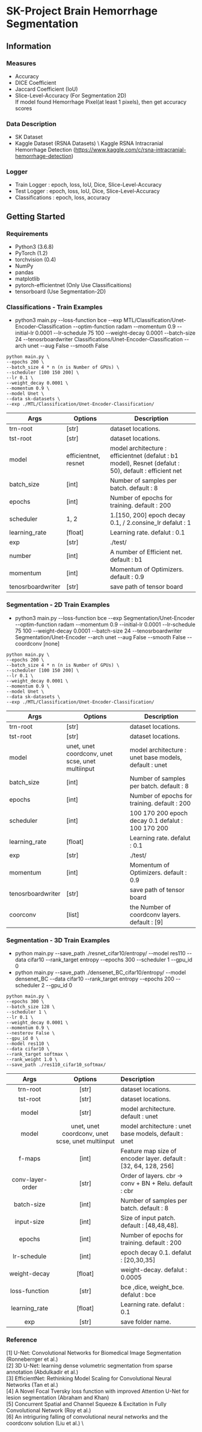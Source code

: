 # SK-Project Brain Hemorrhage Segmentation 


## Information
### Measures
- Accuracy
- DICE Coefficient
- Jaccard Coefficient (IoU)
- Slice-Level-Accuracy (For Segmentation 2D) \
  If model found Hemorrhage Pixel(at least 1 pixels), then get accuracy scores

### Data Description 
- SK Dataset
- Kaggle Dataset (RSNA Datasets) \ 
  Kaggle RSNA Intracranial Hemorrhage Detection (https://www.kaggle.com/c/rsna-intracranial-hemorrhage-detection) 

### Logger
- Train Logger       : epoch, loss, IoU, Dice, Slice-Level-Accuracy
- Test Logger        : epoch, loss, IoU, Dice, Slice-Level-Accuracy
- Classifications : epoch, loss, accuracy

## Getting Started
### Requirements
- Python3 (3.6.8)
- PyTorch (1.2)
- torchvision (0.4)
- NumPy
- pandas
- matplotlib
- pytorch-efficientnet (Only Use Classificaitions)
- tensorboard (Use Segmentation-2D)

### Classifications - Train Examples
* python3 main.py  --loss-function bce --exp MTL/Classification/Unet-Encoder-Classification --optim-function radam --momentum 0.9 --initial-lr 0.0001 --lr-schedule 75 100 --weight-decay 0.0001 --batch-size 24 --tenosrboardwriter Classifications/Unet-Encoder-Classification --arch unet --aug False --smooth False

```
python main.py \
--epochs 200 \
--batch_size 4 * n (n is Number of GPUs) \
--scheduler [100 150 200] \
--lr 0.1 \
--weight_decay 0.0001 \
--momentum 0.9 \
--model Unet \
--data sk-datasets \
--exp ./MTL/Classification/Unet-Encoder-Classification/
```
| Args 	| Options 	| Description 	|
|---------|--------|----------------------------------------------------|
| trn-root 	|  [str] 	| dataset locations. 	|
| tst-root | [str] | dataset locations. |
| model 	| efficientnet, resnet	| model architecture : efficientnet (defalut : b1 model), Resnet (defalut : 50), default : efficient net	|
| batch_size 	| [int] 	| Number of samples per batch. default : 8|
| epochs 	| [int] 	| Number of epochs for training. default : 200|
| scheduler 	| 1, 2	| 1.[150, 200] epoch decay 0.1, / 2.consine_lr 	defalut : 1|
| learning_rate 	| [float] 	| Learning rate. defalut : 0.1	|
| exp 	| [str] 	| ./test/	|
| number | [int] | A number of Efficient net. default : b1 |
| momentum | [int] | Momentum of Optimizers. default : 0.9 |
| tenosrboardwriter | [str] | save path of tensor board |

### Segmentation - 2D Train Examples
* python3 main.py  --loss-function bce --exp Segmentation/Unet-Encoder --optim-function radam --momentum 0.9 --initial-lr 0.0001 --lr-schedule 75 100 --weight-decay 0.0001 --batch-size 24 --tenosrboardwriter Segmentation/Unet-Encoder --arch unet --aug False --smooth False --coordconv [none] 

```
python main.py \
--epochs 200 \
--batch_size 4 * n (n is Number of GPUs) \
--scheduler [100 150 200] \
--lr 0.1 \
--weight_decay 0.0001 \
--momentum 0.9 \
--model Unet \
--data sk-datasets \
--exp ./MTL/Classification/Unet-Encoder-Classification/
```
| Args 	| Options 	| Description 	|
|---------|--------|----------------------------------------------------|
| trn-root 	|  [str] 	| dataset locations. 	|
| tst-root | [str] | dataset locations. |
| model 	| unet, unet coordconv, unet scse, unet multiinput	| model architecture : unet base models, default : unet	|
| batch_size 	| [int] 	| Number of samples per batch. default : 8|
| epochs 	| [int] 	| Number of epochs for training. default : 200|
| scheduler 	| [int]	| 100 170 200 epoch decay 0.1 	defalut : 100 170 200|
| learning_rate 	| [float] 	| Learning rate. defalut : 0.1	|
| exp 	| [str] 	| ./test/	|
| momentum | [int] | Momentum of Optimizers. default : 0.9 |
| tenosrboardwriter | [str] | save path of tensor board |
| coorconv | [list] | the Number of coordconv layers. default : [9] |

### Segmentation - 3D Train Examples
* python main.py --save_path ./resnet_cifar10/entropy/ --model res110 --data cifar10 --rank_target entropy --epochs 300 --scheduler 1 --gpu_id 0
* python main.py --save_path ./densenet_BC_cifar10/entropy/ --model densenet_BC --data cifar10 --rank_target entropy --epochs 200 --scheduler 2 --gpu_id 0
```
python main.py \
--epochs 300 \
--batch_size 128 \
--scheduler 1 \
--lr 0.1 \
--weight_decay 0.0001 \
--momentum 0.9 \
--nesterov False \
--gpu_id 0 \
--model res110 \
--data cifar10 \
--rank_target softmax \
--rank_weight 1.0 \
--save_path ./res110_cifar10_softmax/
```
| Args 	| Options 	| Description 	|
|:---------:|:--------:|:----------------------------------------------------|
| trn-root 	|  [str] 	| dataset locations. 	|
| tst-root | [str] | dataset locations. |
| model 	| [str] | model architecture.  default : unet |
| model 	| unet, unet coordconv, unet scse, unet multiinput	| model architecture : unet base models, default : unet	|
| f-maps 	| [int] |Feature map size of encoder layer.  default : [32, 64, 128, 256]	|
| conv-layer-order 	| [str] | Order of layers. cbr -> conv + BN + Relu. default : cbr	|
| batch-size 	| [int] 	| Number of samples per batch. default : 8  |
| input-size 	| [int] 	| Size of input patch. default : [48,48,48].   |
| epochs 	| [int] 	| Number of epochs for training. default : 200  |
| lr-schedule 	| [int]	| epoch decay 0.1. 	defalut : [20,30,35]  |
| weight-decay 	| [float]	| weight-decay. 	defalut : 0.0005|
| loss-function 	| [str]	| bce ,dice, weight_bce.  defalut : bce  |
| learning_rate 	| [float] 	| Learning rate. defalut : 0.1	|
| exp 	| [str] 	| save folder name.  |


### Reference
[1] U-Net: Convolutional Networks for Biomedical Image Segmentation (Ronneberrger et al.) \
[2] 3D U-Net: learning dense volumetric segmentation from sparse annotation (Abdulkadir et al.) \
[3] EfficientNet: Rethinking Model Scaling for Convolutional Neural Networks (Tan et al.) \
[4] A Novel Focal Tversky loss function with improved Attention U-Net for lesion segmentation (Abraham and Khan) \
[5] Concurrent Spatial and Channel Squeeze & Excitation in Fully Convolutional Network (Roy et al.) \
[6] An intriguring falling of convolutional neural networks and the coordconv solution (Liu et al.) \






